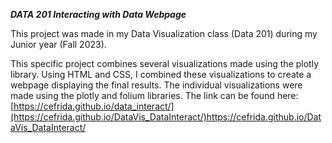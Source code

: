 ***DATA 201 Interacting with Data Webpage***

This project was made in my Data Visualization class (Data 201) during my Junior year (Fall 2023). 

This specific project combines several visualizations made using the plotly library. Using HTML and CSS, I combined these visualizations to create a webpage displaying the final results. The individual visualizations were made using the plotly and folium libraries. The link can be found here: [https://cefrida.github.io/data_interact/](https://cefrida.github.io/DataVis_DataInteract/)https://cefrida.github.io/DataVis_DataInteract/
